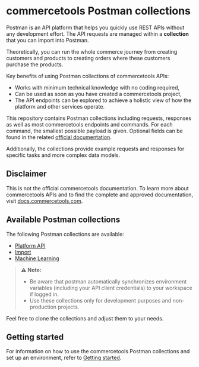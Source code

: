 # commercetools Postman collections

Postman is an API platform that helps you quickly use REST APIs without any development effort.
The API requests are managed within a **collection** that you can import into Postman.

Theoretically, you can run the whole commerce journey from creating customers and products to creating orders where these customers purchase the products.

Key benefits of using Postman collections of commercetools APIs:

- Works with minimum technical knowledge with no coding required,
- Can be used as soon as you have created a commercetools project,
- The API endpoints can be explored to achieve a holistic view of how the platform and other services operate.

This repository contains Postman collections including requests, responses as well as most commercetools endpoints and commands.
For each command, the smallest possible payload is given. Optional fields can be found in the related [official documentation](http://docs.commercetools.com/).

Additionally, the collections provide example requests and responses for specific tasks and more complex data models.

## Disclaimer

This is not the official commercetools documentation.
To learn more about commercetools APIs and to find the complete and approved documentation, visit [docs.commercetools.com](http://docs.commercetools.com/).

## Available Postman collections

The following Postman collections are available:

- [Platform API](api/)
- [Import](import/)
- [Machine Learning](ml/)

> **:warning: Note:**
>
> - Be aware that postman automatically synchronizes environment variables (including your API client credentials) to your workspace if logged in.
> - Use these collections only for development purposes and non-production projects.

Feel free to clone the collections and adjust them to your needs.

## Getting started

For information on how to use the commercetools Postman collections and set up an environment, refer to [Getting started](GettingStarted.md).
